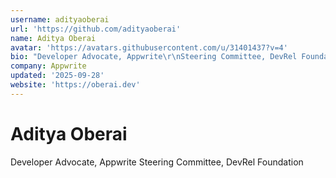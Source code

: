 ```yaml
---
username: adityaoberai
url: 'https://github.com/adityaoberai'
name: Aditya Oberai
avatar: 'https://avatars.githubusercontent.com/u/31401437?v=4'
bio: "Developer Advocate, Appwrite\r\nSteering Committee, DevRel Foundation"
company: Appwrite
updated: '2025-09-28'
website: 'https://oberai.dev'
---
```


# Aditya Oberai

Developer Advocate, Appwrite
Steering Committee, DevRel Foundation

